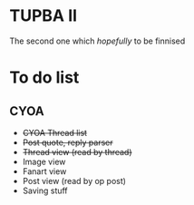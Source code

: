 # TUPBA II
The second one which *hopefully* to be finnised
# To do list
## CYOA
* ~~CYOA Thread list~~
* ~~Post quote, reply parser~~
* ~~Thread view (read by thread)~~
* Image view
* Fanart view
* Post view (read by op post)
* Saving stuff